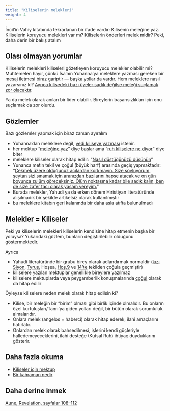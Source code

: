 ```yaml
---
title: "Kiliselerin melekleri"
weight: 4
---
```


İncil’in Vahiy kitabında tekrarlanan bir ifade vardır: Kilisenin meleğine yaz. Kiliselerin koruyucu melekleri var mı? Kiliselerin önderleri melek midir? Peki, daha derin bir bakış atalım

## Olası olmayan yorumlar

<a name="7774"></a>
Kiliselerin melekleri kiliseleri gözetleyen koruyucu melekler olabilir mi? Muhtemelen hayır, çünkü İsa’nın Yuhanna’ya meleklere yazması gereken bir mesaj iletmesi biraz gariptir — başka yollar da vardır. Hem meleklere nasıl yazarsınız ki? [Ayrıca kilisedeki bazı üyeler sadık değilse meleği suçlamak zor olacaktır](https://www.bibleserver.com/TR/Vahiy2%3A24-25).

Ya da melek olarak anılan bir lider olabilir. Bireylerin başarısızlıkları için onu suçlamak da zor olurdu.

## Gözlemler

<a name="22d1"></a>
Bazı gözlemler yapmak için biraz zaman ayıralım

- Yuhanna’dan meleklere değil, [yedi kiliseye yazması](https://www.bibleserver.com/TR/Vahiy1%3A11) istenir.
- her mektup “[meleğine yaz](https://www.bibleserver.com/TR/Vahiy2%3A1)” diye başlar ama “[ruh kiliselere ne diyor](https://www.bibleserver.com/TR/Vahiy2%3A7)” diye biter
- meleklere kiliseler olarak hitap edilir: “[Nasıl düştüğünüzü düşünün](https://www.bibleserver.com/TR/Vahiy2%3A5)”
- Yunanca metin tekil ve çoğul (büyük harf) arasında geçiş yapmaktadır: “[Çekmek üzere olduğunuz acılardan korkmayın. Size söylüyorum, şeytan sizi sınamak için aranızdan bazılarını hapse atacak ve on gün boyunca zulüm göreceksiniz. Ölüm noktasına kadar bile sadık kalın, ben de size zafer tacı olarak yaşam vereyim.](https://www.bibleserver.com/TR/Vahiy2%3A10)”
- Burada melekler, Yahudi ya da erken dönem Hıristiyan literatüründe alışılmadık bir şekilde artikelsiz olarak kullanılmıştır
- bu meleklere kitabın geri kalanında bir daha asla atıfta bulunulmadı

## Melekler = Kiliseler

<a name="1220"></a>
Peki ya kiliselerin melekleri kiliselerin kendisine hitap etmenin başka bir yoluysa? Yukarıdaki gözlem, bunların değiştirilebilir olduğunu göstermektedir.

Ayrıca

- Yahudi literatüründe bir grubu birey olarak adlandırmak normaldir ([kızı Siyon](https://www.bibleserver.com/TR/Sefanya3%3A14), [Tyrus](https://www.bibleserver.com/TR/Hezekiel27), Hoşea, [Hoş.9](https://www.bibleserver.com/TR/Ho%C5%9Fea9%3A1-6) ve [14'te](https://www.bibleserver.com/TR/Ho%C5%9Fea14%3A1-3) tekilden çoğula geçmiştir)
- kiliselere yazılan mektuplar genellikle bireylere yazılmaz
- kiliselere mektuplarda veya peygamberlik konuşmalarında [çoğul](https://www.bibleserver.com/TR/Sefanya2%3A1-5) olarak da hitap edilir

Öyleyse kiliselere neden melek olarak hitap edilsin ki?

- Kilise, bir meleğin bir “birim” olması gibi birlik içinde olmalıdır. Bu onların özel kurtuluşları/Tanrı’ya giden yolları değil, bir bütün olarak sorumluluk almalarıdır.
- Onlara melek (angelos = haberci) olarak hitap ederek, ilahi amaçlarını hatırlatır.
- Onlardan melek olarak bahsedilmesi, işlerini kendi güçleriyle halledemeyeceklerini, ilahi desteğe (Kutsal Ruh) ihtiyaç duyduklarını gösterir.

## Daha fazla okuma

<a name="cbe4"></a>
- [Kiliseler için mektup](../../../../content/letters/expl/the-letters-to-the-seven-churches)
- [Bir kahraman nedir](../../../../topics/hero/short/a-real-hero)

## Daha derine inmek

[Aune, Revelation, sayfalar 108–112](../../../../about/ressources/index.html#aune_rev)

